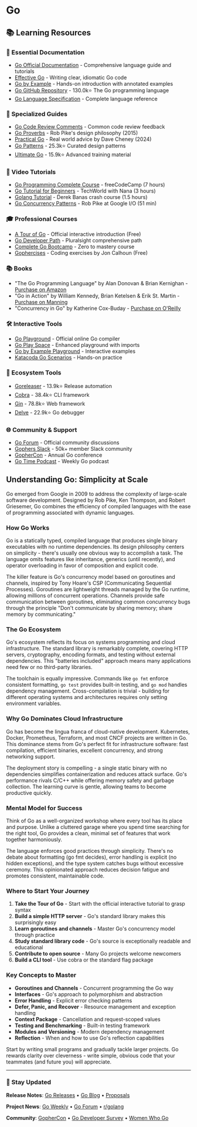 # Go

## 📚 Learning Resources

### 📖 Essential Documentation
- [Go Official Documentation](https://golang.org/doc/) - Comprehensive language guide and tutorials
- [Effective Go](https://golang.org/doc/effective_go) - Writing clear, idiomatic Go code
- [Go by Example](https://gobyexample.com/) - Hands-on introduction with annotated examples
- [Go GitHub Repository](https://github.com/golang/go) - 130.0k⭐ The Go programming language
- [Go Language Specification](https://golang.org/ref/spec) - Complete language reference

### 📝 Specialized Guides
- [Go Code Review Comments](https://github.com/golang/go/wiki/CodeReviewComments) - Common code review feedback
- [Go Proverbs](https://go-proverbs.github.io/) - Rob Pike's design philosophy (2015)
- [Practical Go](https://dave.cheney.net/practical-go) - Real world advice by Dave Cheney (2024)
- [Go Patterns](https://github.com/tmrts/go-patterns) - 25.3k⭐ Curated design patterns
- [Ultimate Go](https://github.com/ardanlabs/gotraining) - 15.9k⭐ Advanced training material

### 🎥 Video Tutorials
- [Go Programming Complete Course](https://www.youtube.com/watch?v=YS4e4q9oBaU) - freeCodeCamp (7 hours)
- [Go Tutorial for Beginners](https://www.youtube.com/watch?v=yyUHQIec83I) - TechWorld with Nana (3 hours)
- [Golang Tutorial](https://www.youtube.com/watch?v=CF9S4QZuV30) - Derek Banas crash course (1.5 hours)
- [Go Concurrency Patterns](https://www.youtube.com/watch?v=f6kdp27TYZs) - Rob Pike at Google I/O (51 min)

### 🎓 Professional Courses
- [A Tour of Go](https://tour.golang.org/) - Official interactive introduction (Free)
- [Go Developer Path](https://www.pluralsight.com/paths/go-core-language) - Pluralsight comprehensive path
- [Complete Go Bootcamp](https://www.udemy.com/course/learn-go-the-complete-bootcamp-course-golang/) - Zero to mastery course
- [Gophercises](https://gophercises.com/) - Coding exercises by Jon Calhoun (Free)

### 📚 Books
- "The Go Programming Language" by Alan Donovan & Brian Kernighan - [Purchase on Amazon](https://www.amazon.com/dp/0134190440)
- "Go in Action" by William Kennedy, Brian Ketelsen & Erik St. Martin - [Purchase on Manning](https://www.manning.com/books/go-in-action)
- "Concurrency in Go" by Katherine Cox-Buday - [Purchase on O'Reilly](https://www.oreilly.com/library/view/concurrency-in-go/9781491941294/)

### 🛠️ Interactive Tools
- [Go Playground](https://play.golang.org/) - Official online Go compiler
- [Go Play Space](https://goplay.space/) - Enhanced playground with imports
- [Go by Example Playground](https://gobyexample.com/) - Interactive examples
- [Katacoda Go Scenarios](https://www.katacoda.com/courses/golang) - Hands-on practice

### 🚀 Ecosystem Tools
- [Goreleaser](https://github.com/goreleaser/goreleaser) - 13.9k⭐ Release automation
- [Cobra](https://github.com/spf13/cobra) - 38.4k⭐ CLI framework
- [Gin](https://github.com/gin-gonic/gin) - 78.8k⭐ Web framework
- [Delve](https://github.com/go-delve/delve) - 22.9k⭐ Go debugger

### 🌐 Community & Support
- [Go Forum](https://forum.golangbridge.org/) - Official community discussions
- [Gophers Slack](https://invite.slack.golangbridge.org/) - 50k+ member Slack community
- [GopherCon](https://www.gophercon.com/) - Annual Go conference
- [Go Time Podcast](https://changelog.com/gotime) - Weekly Go podcast

## Understanding Go: Simplicity at Scale

Go emerged from Google in 2009 to address the complexity of large-scale software development. Designed by Rob Pike, Ken Thompson, and Robert Griesemer, Go combines the efficiency of compiled languages with the ease of programming associated with dynamic languages.

### How Go Works

Go is a statically typed, compiled language that produces single binary executables with no runtime dependencies. Its design philosophy centers on simplicity - there's usually one obvious way to accomplish a task. The language omits features like inheritance, generics (until recently), and operator overloading in favor of composition and explicit code.

The killer feature is Go's concurrency model based on goroutines and channels, inspired by Tony Hoare's CSP (Communicating Sequential Processes). Goroutines are lightweight threads managed by the Go runtime, allowing millions of concurrent operations. Channels provide safe communication between goroutines, eliminating common concurrency bugs through the principle "Don't communicate by sharing memory; share memory by communicating."

### The Go Ecosystem

Go's ecosystem reflects its focus on systems programming and cloud infrastructure. The standard library is remarkably complete, covering HTTP servers, cryptography, encoding formats, and testing without external dependencies. This "batteries included" approach means many applications need few or no third-party libraries.

The toolchain is equally impressive. Commands like `go fmt` enforce consistent formatting, `go test` provides built-in testing, and `go mod` handles dependency management. Cross-compilation is trivial - building for different operating systems and architectures requires only setting environment variables.

### Why Go Dominates Cloud Infrastructure

Go has become the lingua franca of cloud-native development. Kubernetes, Docker, Prometheus, Terraform, and most CNCF projects are written in Go. This dominance stems from Go's perfect fit for infrastructure software: fast compilation, efficient binaries, excellent concurrency, and strong networking support.

The deployment story is compelling - a single static binary with no dependencies simplifies containerization and reduces attack surface. Go's performance rivals C/C++ while offering memory safety and garbage collection. The learning curve is gentle, allowing teams to become productive quickly.

### Mental Model for Success

Think of Go as a well-organized workshop where every tool has its place and purpose. Unlike a cluttered garage where you spend time searching for the right tool, Go provides a clean, minimal set of features that work together harmoniously.

The language enforces good practices through simplicity. There's no debate about formatting (go fmt decides), error handling is explicit (no hidden exceptions), and the type system catches bugs without excessive ceremony. This opinionated approach reduces decision fatigue and promotes consistent, maintainable code.

### Where to Start Your Journey

1. **Take the Tour of Go** - Start with the official interactive tutorial to grasp syntax
2. **Build a simple HTTP server** - Go's standard library makes this surprisingly easy
3. **Learn goroutines and channels** - Master Go's concurrency model through practice
4. **Study standard library code** - Go's source is exceptionally readable and educational
5. **Contribute to open source** - Many Go projects welcome newcomers
6. **Build a CLI tool** - Use cobra or the standard flag package

### Key Concepts to Master

- **Goroutines and Channels** - Concurrent programming the Go way
- **Interfaces** - Go's approach to polymorphism and abstraction
- **Error Handling** - Explicit error checking patterns
- **Defer, Panic, and Recover** - Resource management and exception handling
- **Context Package** - Cancellation and request-scoped values
- **Testing and Benchmarking** - Built-in testing framework
- **Modules and Versioning** - Modern dependency management
- **Reflection** - When and how to use Go's reflection capabilities

Start by writing small programs and gradually tackle larger projects. Go rewards clarity over cleverness - write simple, obvious code that your teammates (and future you) will appreciate.

---

### 📡 Stay Updated

**Release Notes**: [Go Releases](https://golang.org/doc/devel/release.html) • [Go Blog](https://blog.golang.org/) • [Proposals](https://github.com/golang/go/issues?q=is%3Aissue+label%3AProposal)

**Project News**: [Go Weekly](https://golangweekly.com/) • [Go Forum](https://forum.golangbridge.org/) • [r/golang](https://www.reddit.com/r/golang/)

**Community**: [GopherCon](https://www.gophercon.com/) • [Go Developer Survey](https://blog.golang.org/survey) • [Women Who Go](https://www.womenwhogo.org/)